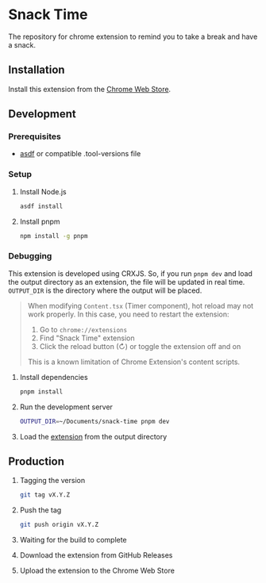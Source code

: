 # Snack Time

The repository for chrome extension to remind you to take a break and have a snack.

## Installation

Install this extension from the [Chrome Web Store](https://chromewebstore.google.com/detail/snack-time/okaijbdacnkekgchlligfkjccijcghfn).

## Development

### Prerequisites

- [asdf](https://asdf-vm.com/) or compatible .tool-versions file

### Setup

1. Install Node.js

    ```bash
    asdf install
    ```

1. Install pnpm

    ```bash
    npm install -g pnpm
    ```

### Debugging

This extension is developed using CRXJS.
So, if you run `pnpm dev` and load the output directory as an extension, the file will be updated in real time.
`OUTPUT_DIR` is the directory where the output will be placed.

> When modifying `Content.tsx` (Timer component), hot reload may not work properly. In this case, you need to restart the extension:
>
> 1. Go to `chrome://extensions`
> 2. Find "Snack Time" extension
> 3. Click the reload button (↻) or toggle the extension off and on
>
> This is a known limitation of Chrome Extension's content scripts.


1. Install dependencies

    ```bash
    pnpm install
    ```

1. Run the development server

    ```bash
    OUTPUT_DIR=~/Documents/snack-time pnpm dev
    ```

1. Load the [extension](chrome://extensions/) from the output directory

## Production

1. Tagging the version

    ```bash
    git tag vX.Y.Z
    ```

1. Push the tag

    ```bash
    git push origin vX.Y.Z
    ```

1. Waiting for the build to complete
1. Download the extension from GitHub Releases
1. Upload the extension to the Chrome Web Store
